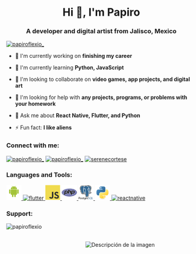 <h1 align="center">Hi 👋, I'm Papiro</h1>
<h3 align="center">A developer and digital artist from Jalisco, Mexico</h3>

<p align="left"> <a href="https://twitter.com/papiroflexio_" target="blank"><img src="https://img.shields.io/twitter/follow/papiroflexio_?logo=twitter&style=for-the-badge" alt="papiroflexio_" /></a> </p>

- 🔭 I'm currently working on **finishing my career**

- 🌱 I'm currently learning **Python, JavaScript**

- 👯 I'm looking to collaborate on **video games, app projects, and digital art**

- 🤝 I'm looking for help with **any projects, programs, or problems with your homework**

- 💬 Ask me about **React Native, Flutter, and Python**

- ⚡ Fun fact: **I like aliens**

<h3 align="left">Connect with me:</h3>
<p align="left">
  <a href="https://twitter.com/papiroflexio_" target="blank"><img align="center" src="https://raw.githubusercontent.com/rahuldkjain/github-profile-readme-generator/master/src/images/icons/Social/twitter.svg" alt="papiroflexio_" height="30" width="40" /></a>
  <a href="https://instagram.com/papiroflexio_" target="blank"><img align="center" src="https://raw.githubusercontent.com/rahuldkjain/github-profile-readme-generator/master/src/images/icons/Social/instagram.svg" alt="papiroflexio_" height="30" width="40" /></a>
  <a href="https://auth.geeksforgeeks.org/user/serenecortese" target="blank"><img align="center" src="https://raw.githubusercontent.com/rahuldkjain/github-profile-readme-generator/master/src/images/icons/Social/geeks-for-geeks.svg" alt="serenecortese" height="30" width="40" /></a>
</p>

<h3 align="left">Languages and Tools:</h3>
<p align="left"> 
  <a href="https://developer.android.com" target="_blank" rel="noreferrer"> 
    <img src="https://raw.githubusercontent.com/devicons/devicon/master/icons/android/android-original-wordmark.svg" alt="android" width="40" height="40"/> 
  </a> 
  <a href="https://flutter.dev" target="_blank" rel="noreferrer"> 
    <img src="https://www.vectorlogo.zone/logos/flutterio/flutterio-icon.svg" alt="flutter" width="40" height="40"/> 
  </a> 
  <a href="https://developer.mozilla.org/en-US/docs/Web/JavaScript" target="_blank" rel="noreferrer"> 
    <img src="https://raw.githubusercontent.com/devicons/devicon/master/icons/javascript/javascript-original.svg" alt="javascript" width="40" height="40"/> 
  </a> 
  <a href="https://www.php.net" target="_blank" rel="noreferrer"> 
    <img src="https://raw.githubusercontent.com/devicons/devicon/master/icons/php/php-original.svg" alt="php" width="40" height="40"/> 
  </a> 
  <a href="https://www.postgresql.org" target="_blank" rel="noreferrer"> 
    <img src="https://raw.githubusercontent.com/devicons/devicon/master/icons/postgresql/postgresql-original-wordmark.svg" alt="postgresql" width="40" height="40"/> 
  </a> 
  <a href="https://www.python.org" target="_blank" rel="noreferrer"> 
    <img src="https://raw.githubusercontent.com/devicons/devicon/master/icons/python/python-original.svg" alt="python" width="40" height="40"/> 
  </a> 
  <a href="https://reactnative.dev/" target="_blank" rel="noreferrer"> 
    <img src="https://reactnative.dev/img/header_logo.svg" alt="reactnative" width="40" height="40"/> 
  </a> 
</p>

<h3 align="left">Support:</h3>
<p><a href="https://ko-fi.com/papiroflexio"> <img align="left" src="https://cdn.ko-fi.com/cdn/kofi3.png?v=3" height="50" width="210" alt="papiroflexio" /></a></p><br><br>

![Descripción de la imagen](https://pbs.twimg.com/media/F2-AZKDbsAUbpda?format=jpg&name=large)


